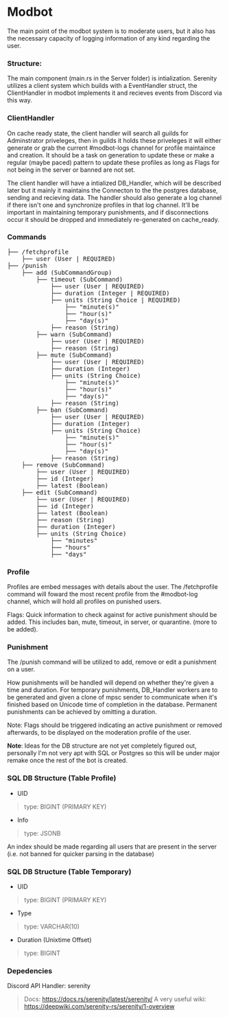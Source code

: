 # Modbot

The main point of the modbot system is to moderate users, but it also has the necessary capacity of logging information of any kind regarding the user.

### Structure:

The main component (main.rs in the Server folder) is intialization. Serenity utilizes a client system which builds with a EventHandler struct, the ClientHandler in modbot implements it and recieves events from Discord via this way.

### ClientHandler

 On cache ready state, the client handler will search all guilds for Adminstrator priveleges, then in guilds it holds these priveleges it will either generate or grab the current #modbot-logs channel for profile maintaince and creation. It should be a task on generation to update these or make a regular (maybe paced) pattern to update these profiles as long as Flags for not being in the server or banned are not set. 
 
 The client handler will have a intialized DB_Handler, which will be described later but it mainly it maintains the Connecton to the the postgres database, sending and recieving data. The handler should also generate a log channel if there isn't one and synchronize profiles in that log channel. It'll be important in maintaining temporary punishments, and if disconnections occur it should be dropped and immediately re-generated on cache_ready.

### Commands
<pre>
├── /fetchprofile
    ├── user (User | REQUIRED)
├── /punish
    ├── add (SubCommandGroup)
        ├── timeout (SubCommand)
            ├── user (User | REQUIRED)
            ├── duration (Integer | REQUIRED)
            ├── units (String Choice | REQUIRED)
                ├── "minute(s)"
                ├── "hour(s)"
                ├── "day(s)"
            ├── reason (String)
        ├── warn (SubCommand)
            ├── user (User | REQUIRED)
            ├── reason (String)
        ├── mute (SubCommand)
            ├── user (User | REQUIRED)
            ├── duration (Integer)
            ├── units (String Choice)
                ├── "minute(s)"
                ├── "hour(s)"
                ├── "day(s)"
            ├── reason (String)
        ├── ban (SubCommand)
            ├── user (User | REQUIRED)
            ├── duration (Integer)
            ├── units (String Choice)
                ├── "minute(s)"
                ├── "hour(s)"
                ├── "day(s)"
            ├── reason (String)
    ├── remove (SubCommand)
        ├── user (User | REQUIRED)
        ├── id (Integer)
        ├── latest (Boolean)
    ├── edit (SubCommand)
        ├── user (User | REQUIRED)
        ├── id (Integer)
        ├── latest (Boolean)
        ├── reason (String)
        ├── duration (Integer)
        ├── units (String Choice)
            ├── "minutes"
            ├── "hours"
            ├── "days"
</pre>

### Profile 
Profiles are embed messages with details about the user. The /fetchprofile command will foward the most recent profile from the #modbot-log channel, which will hold all profiles on punished users. 

Flags: Quick information to check against for active punishment should be added. This includes ban, mute, timeout, in server, or quarantine. (more to be added).

### Punishment
The /punish command will be utilized to add, remove or edit a punishment on a user.

How punishments will be handled will depend on whether they're given a time and duration.
For temporary punishments, DB_Handler workers are to be generated and given a clone of mpsc sender to communicate when it's finished based on Unicode time of completion in the database. Permanent punishments can be achieved by omitting a duration.

Note: Flags should be triggered indicating an active punishment or removed afterwards, to be displayed on the moderation profile of the user.


**Note**: Ideas for the DB structure are not yet completely figured out, personally I'm not very apt with SQL or Postgres so this will be under major remake once the rest of the bot is created.

### SQL DB Structure (Table Profile)

* UID
> type: BIGINT (PRIMARY KEY)
* Info
> type: JSONB

An index should be made regarding all users that are present in the server (i.e. not banned for quicker parsing in the database)

### SQL DB Structure (Table Temporary)

* UID
> type: BIGINT (PRIMARY KEY)
* Type
> type: VARCHAR(10)
* Duration (Unixtime Offset)
> type: BIGINT

### Depedencies

Discord API Handler: serenity
> Docs: https://docs.rs/serenity/latest/serenity/
> A very useful wiki: https://deepwiki.com/serenity-rs/serenity/1-overview